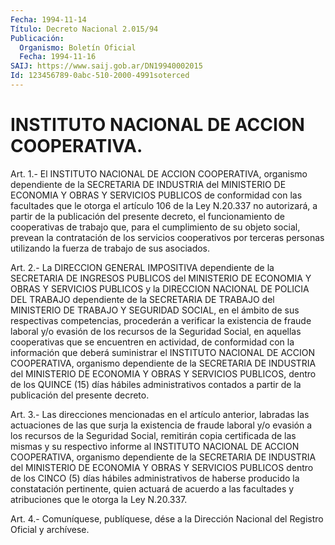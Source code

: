 ```yaml
---
Fecha: 1994-11-14
Título: Decreto Nacional 2.015/94
Publicación:
  Organismo: Boletín Oficial
  Fecha: 1994-11-16
SAIJ: https://www.saij.gob.ar/DN19940002015
Id: 123456789-0abc-510-2000-4991soterced
---
```

# INSTITUTO NACIONAL DE ACCION COOPERATIVA.

<a id="1"></a>
Art. 1.- El INSTITUTO NACIONAL DE ACCION COOPERATIVA, organismo dependiente  de  la  SECRETARIA  DE  INDUSTRIA  del  MINISTERIO  DE ECONOMIA  Y  OBRAS  Y  SERVICIOS  PUBLICOS  de  conformidad con las facultades  que  le  otorga el artículo 106 de la Ley  N.20.337  no autorizará, a partir de la  publicación  del  presente decreto, el funcionamiento de cooperativas de trabajo que, para el cumplimiento  de su objeto social, prevean la contratación de  los servicios cooperativos  por  terceras personas utilizando la fuerza de trabajo de sus asociados.

<a id="2"></a>
Art.  2.-  La  DIRECCION  GENERAL IMPOSITIVA dependiente de la SECRETARIA DE INGRESOS PUBLICOS  del MINISTERIO DE ECONOMIA Y OBRAS Y  SERVICIOS  PUBLICOS  y  la DIRECCION  NACIONAL  DE  POLICIA  DEL TRABAJO dependiente de la SECRETARIA  DE  TRABAJO del MINISTERIO DE TRABAJO  Y  SEGURIDAD  SOCIAL,  en  el  ámbito de  sus  respectivas competencias,  procederán  a  verificar  la  existencia  de  fraude laboral  y/o  evasión  de los recursos de la Seguridad  Social,  en aquellas  cooperativas  que    se    encuentren  en  actividad,  de conformidad con la información que deberá  suministrar el INSTITUTO NACIONAL  DE  ACCION  COOPERATIVA,  organismo  dependiente   de  la SECRETARIA  DE  INDUSTRIA  del  MINISTERIO  DE  ECONOMIA  Y OBRAS Y SERVICIOS   PUBLICOS,  dentro  de  los  QUINCE  (15)  días  hábiles administrativos  contados  a  partir de la publicación del presente decreto.

<a id="3"></a>
Art.  3.- Las direcciones mencionadas en el artículo anterior, labradas las  actuaciones  de las que surja la existencia de fraude laboral  y/o  evasión  a  los  recursos  de  la  Seguridad  Social, remitirán copia certificada de las  mismas  y su respectivo informe al INSTITUTO NACIONAL DE ACCION COOPERATIVA,  organismo dependiente de la SECRETARIA DE INDUSTRIA del MINISTERIO DE  ECONOMIA Y OBRAS Y SERVICIOS PUBLICOS dentro de los CINCO (5) días hábiles administrativos  de  haberse producido la constatación  pertinente, quien actuará de acuerdo  a  las  facultades  y atribuciones que le otorga la Ley N.20.337.

<a id="4"></a>
Art. 4.- Comuníquese, publíquese, dése a la Dirección Nacional del Registro Oficial y archívese.